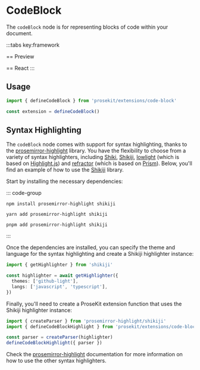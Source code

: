 # CodeBlock

The `codeBlock` node is for representing blocks of code within your document.

<script setup>
import { ExamplePlaygroundLazy } from '../../components/example-playground-lazy'
import App from '../../components/vue-code-block/editor.vue'
</script>

:::tabs key:framework

== Preview

<ClientOnly><App/></ClientOnly>
== React
<ExamplePlaygroundLazy example="react-code-block" />
:::

## Usage

```ts
import { defineCodeBlock } from 'prosekit/extensions/code-block'

const extension = defineCodeBlock()
```

## Syntax Highlighting

The `codeBlock` node comes with support for syntax highlighting, thanks to the [prosemirror-highlight] library. You have the flexibility to choose from a variety of syntax highlighters, including [Shiki], [Shikiji], [lowlight] (which is based on [Highlight.js]) and [refractor] (which is based on [Prism]). Below, you'll find an example of how to use the [Shikiji] library.

Start by installing the necessary dependencies:

::: code-group

```shell [npm]
npm install prosemirror-highlight shikiji
```

```shell [yarn]
yarn add prosemirror-highlight shikiji
```

```shell [pnpm]
pnpm add prosemirror-highlight shikiji
```

:::

Once the dependencies are installed, you can specify the theme and language for the syntax highlighting and create a Shikiji highlighter instance:

```ts
import { getHighlighter } from 'shikiji'

const highlighter = await getHighlighter({
  themes: ['github-light'],
  langs: ['javascript', 'typescript'],
})
```

Finally, you'll need to create a ProseKit extension function that uses the Shikiji highlighter instance:

```ts
import { createParser } from 'prosemirror-highlight/shikiji'
import { defineCodeBlockHighlight } from 'prosekit/extensions/code-block'

const parser = createParser(highlighter)
defineCodeBlockHighlight({ parser })
```

Check the [prosemirror-highlight] documentation for more information on how to use the other syntax highlighters.

[prosemirror-highlight]: https://github.com/ocavue/prosemirror-highlight
[lowlight]: https://github.com/wooorm/lowlight
[Highlight.js]: https://github.com/highlightjs/highlight.js
[Shiki]: https://github.com/shikijs/shiki
[Shikiji]: https://github.com/antfu/shikiji
[refractor]: https://github.com/wooorm/refractor
[Prism]: https://github.com/PrismJS/prism

